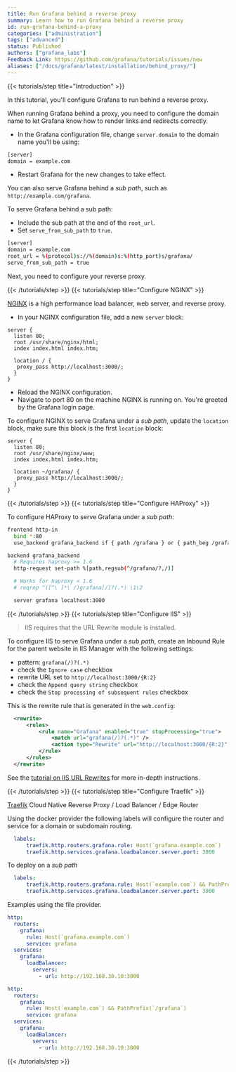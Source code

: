 ```yaml
---
title: Run Grafana behind a reverse proxy
summary: Learn how to run Grafana behind a reverse proxy
id: run-grafana-behind-a-proxy
categories: ["administration"]
tags: ["advanced"]
status: Published
authors: ["grafana_labs"]
Feedback Link: https://github.com/grafana/tutorials/issues/new
aliases: ["/docs/grafana/latest/installation/behind_proxy/"]
---
```


{{< tutorials/step title="Introduction" >}}

In this tutorial, you'll configure Grafana to run behind a reverse proxy.

When running Grafana behind a proxy, you need to configure the domain name to let Grafana know how to render links and redirects correctly.

- In the Grafana configuration file, change `server.domain` to the domain name you'll be using:

```bash
[server]
domain = example.com
```

- Restart Grafana for the new changes to take effect.

You can also serve Grafana behind a _sub path_, such as `http://example.com/grafana`.

To serve Grafana behind a sub path:

- Include the sub path at the end of the `root_url`.
- Set `serve_from_sub_path` to `true`.

```bash
[server]
domain = example.com
root_url = %(protocol)s://%(domain)s:%(http_port)s/grafana/
serve_from_sub_path = true
```

Next, you need to configure your reverse proxy.

{{< /tutorials/step >}}
{{< tutorials/step title="Configure NGINX" >}}

[NGINX](https://www.nginx.com) is a high performance load balancer, web server, and reverse proxy.

- In your NGINX configuration file, add a new `server` block:

```nginx
server {
  listen 80;
  root /usr/share/nginx/html;
  index index.html index.htm;

  location / {
   proxy_pass http://localhost:3000/;
  }
}
```

- Reload the NGINX configuration.
- Navigate to port 80 on the machine NGINX is running on. You're greeted by the Grafana login page.

To configure NGINX to serve Grafana under a _sub path_, update the `location` block, make sure this block is the first `location` block:

```nginx
server {
  listen 80;
  root /usr/share/nginx/www;
  index index.html index.htm;

  location ~/grafana/ {
   proxy_pass http://localhost:3000/;
  }
}
```

{{< /tutorials/step >}}
{{< tutorials/step title="Configure HAProxy" >}}

To configure HAProxy to serve Grafana under a _sub path_:

```bash
frontend http-in
  bind *:80
  use_backend grafana_backend if { path /grafana } or { path_beg /grafana/ }

backend grafana_backend
  # Requires haproxy >= 1.6
  http-request set-path %[path,regsub(^/grafana/?,/)]

  # Works for haproxy < 1.6
  # reqrep ^([^\ ]*\ /)grafana[/]?(.*) \1\2

  server grafana localhost:3000
```

{{< /tutorials/step >}}
{{< tutorials/step title="Configure IIS" >}}

> IIS requires that the URL Rewrite module is installed.

To configure IIS to serve Grafana under a _sub path_, create an Inbound Rule for the parent website in IIS Manager with the following settings:

- pattern: `grafana(/)?(.*)`
- check the `Ignore case` checkbox
- rewrite URL set to `http://localhost:3000/{R:2}`
- check the `Append query string` checkbox
- check the `Stop processing of subsequent rules` checkbox

This is the rewrite rule that is generated in the `web.config`:

```xml
  <rewrite>
      <rules>
          <rule name="Grafana" enabled="true" stopProcessing="true">
              <match url="grafana(/)?(.*)" />
              <action type="Rewrite" url="http://localhost:3000/{R:2}" logRewrittenUrl="false" />
          </rule>
      </rules>
  </rewrite>
```

See the [tutorial on IIS URL Rewrites](/tutorials/iis/) for more in-depth instructions.

{{< /tutorials/step >}}
{{< tutorials/step title="Configure Traefik" >}}

[Traefik](https://traefik.io/traefik/) Cloud Native Reverse Proxy / Load Balancer / Edge Router

Using the docker provider the following labels will configure the router and service for a domain or subdomain routing.

```yaml
  labels:
      traefik.http.routers.grafana.rule: Host(`grafana.example.com`)
      traefik.http.services.grafana.loadbalancer.server.port: 3000
```

To deploy on a _sub path_
```yaml
  labels:
      traefik.http.routers.grafana.rule: Host(`example.com`) && PathPrefix(`/grafana`)
      traefik.http.services.grafana.loadbalancer.server.port: 3000
```

Examples using the file provider.

```yaml
http:
  routers:
    grafana:
      rule: Host(`grafana.example.com`)
      service: grafana
  services:
    grafana:
      loadBalancer:
        servers:
          - url: http://192.168.30.10:3000
```

```yaml
http:
  routers:
    grafana:
      rule: Host(`example.com`) && PathPrefix(`/grafana`)
      service: grafana
  services:
    grafana:
      loadBalancer:
        servers:
          - url: http://192.168.30.10:3000
```

{{< /tutorials/step >}}
